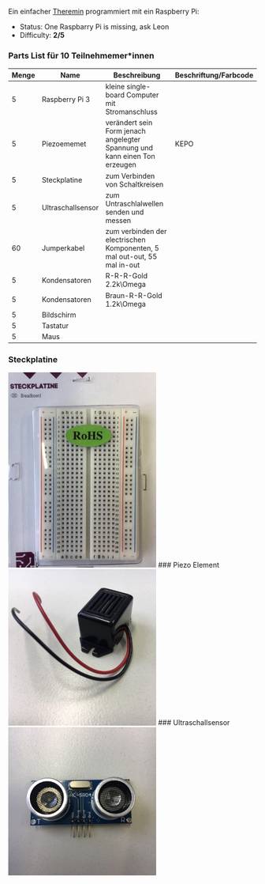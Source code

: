 Ein einfacher [Theremin](https://en.wikipedia.org/wiki/Theremin) programmiert mit ein Raspberry Pi: 
- Status: One Raspbarry Pi is missing, ask Leon
- Difficulty: **2/5**

### Parts List für 10 Teilnehmemer*innen

| Menge | Name            | Beschreibung                       | Beschriftung/Farbcode |
|-------|-----------------|------------------------------------|-----------------------|
| 5     | Raspberry Pi 3             | kleine single-board Computer	mit Stromanschluss	               |                       |
| 5     | Piezoememet  |  verändert sein Form jenach angelegter Spannung und kann einen Ton erzeugen |    KEPO                   |
| 5     | Steckplatine  |   zum Verbinden von Schaltkreisen                                 |                       |
| 5     | Ultraschallsensor             |  zum Untraschlalwellen senden und messen          |                       |
| 60     | Jumperkabel            |   zum verbinden der electrischen Komponenten, 5 mal out-out, 55 mal in-out                               |                       |
| 5    | Kondensatoren | R-R-R-Gold 2.2k\Omega |     |
| 5    | Kondensatoren | Braun-R-R-Gold 1.2k\Omega |     |
| 5    | Bildschirm |  |     |
| 5    | Tastatur |  |     |
| 5    | Maus |  |     |

### Steckplatine
<img src="pics/steckplatine.jpg" width=300px alt="Steckplatine">
### Piezo Element
<img src="pics/piezo.jpg" width=300px alt="Piezo Element">
### Ultraschallsensor
<img src="pics/ultraschallsensor.jpg" width=300px alt="Ultraschallsensor">
